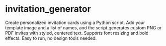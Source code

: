# invitation_generator
Create personalized invitation cards using a Python script. Add your template image and a list of names, and the script generates custom PNG or PDF invites with styled, centered text. Supports font resizing and bold effects. Easy to run, no design tools needed.
